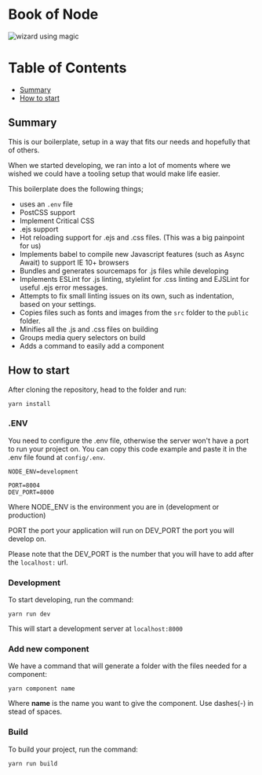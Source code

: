 # Book of Node

![wizard using magic](https://media.giphy.com/media/3og0IP2tdIt6OEduUw/giphy.gif)

# Table of Contents
- [Summary](#summary)
- [How to start](#how-to-start)

## Summary

This is our boilerplate, setup in a way that fits our needs and hopefully that of others.

When we started developing, we ran into a lot of moments where we wished we could have a tooling setup that would make life easier.

This boilerplate does the following things;

* uses an ```.env``` file
* PostCSS support
* Implement Critical CSS
* .ejs support
* Hot reloading support for .ejs and .css files. (This was a big painpoint for us)
* Implements babel to compile new Javascript features (such as Async Await) to support IE 10+ browsers
* Bundles and generates sourcemaps for .js files while developing
* Implements ESLint for .js linting, stylelint for .css linting and EJSLint for useful .ejs error messages.
* Attempts to fix small linting issues on its own, such as indentation, based on your settings.
* Copies files such as fonts and images from the ```src``` folder to the ```public``` folder.
* Minifies all the .js and .css files on building
* Groups media query selectors on build
* Adds a command to easily add a component

## How to start

After cloning the repository, head to the folder and run:

```
yarn install
```

### .ENV

You need to configure the .env file, otherwise the server won't have a port to run your project on. You can copy this code example and paste it in the .env file found at ```config/.env```.

```
NODE_ENV=development

PORT=8004
DEV_PORT=8000
```

Where NODE_ENV is the environment you are in (development or production)

PORT the port your application will run on
DEV_PORT the port you will develop on.

Please note that the DEV_PORT is the number that you will have to add after the ```localhost:``` url.

### Development

To start developing, run the command:

```
yarn run dev
```

This will start a development server at ```localhost:8000```

### Add new component

We have a command that will generate a folder with the files needed for a component:

```
yarn component name
```

Where **name** is the name you want to give the component. Use dashes(-) in stead of spaces.

### Build

To build your project, run the command:

```
yarn run build
```
